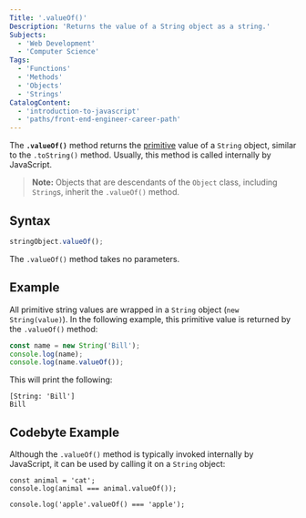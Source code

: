 ```yaml
---
Title: '.valueOf()'
Description: 'Returns the value of a String object as a string.'
Subjects:
  - 'Web Development'
  - 'Computer Science'
Tags:
  - 'Functions'
  - 'Methods'
  - 'Objects'
  - 'Strings'
CatalogContent:
  - 'introduction-to-javascript'
  - 'paths/front-end-engineer-career-path'
---
```


The **`.valueOf()`** method returns the [primitive](https://www.codecademy.com/resources/docs/javascript/data-types) value of a `String` object, similar to the `.toString()` method. Usually, this method is called internally by JavaScript.

> **Note:** Objects that are descendants of the `Object` class, including `String`s, inherit the `.valueOf()` method.

## Syntax

```js
stringObject.valueOf();
```

The `.valueOf()` method takes no parameters.

## Example

All primitive string values are wrapped in a `String` object (`new String(value)`). In the following example, this primitive value is returned by the `.valueOf()` method:

```js
const name = new String('Bill');
console.log(name);
console.log(name.valueOf());
```

This will print the following:

```shell
[String: 'Bill']
Bill
```

## Codebyte Example

Although the `.valueOf()` method is typically invoked internally by JavaScript, it can be used by calling it on a `String` object:

```codebyte/javascript
const animal = 'cat';
console.log(animal === animal.valueOf());

console.log('apple'.valueOf() === 'apple');
```
